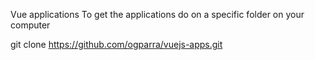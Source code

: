 Vue applications
To get the applications do on a specific folder on your computer

git clone https://github.com/ogparra/vuejs-apps.git
